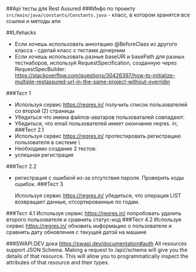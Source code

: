 ##Арі тесты для Rest Assured
###Инфо по проекту
`src/main/java/constants/Constants.java` - класс, в котором хранятся все ссылки и методы апи


##Lifehacks
- Если хочешь использовать аннотацию @BeforeClass из другого класса - сделай класс с тестами дочерним
- Если хочешь использовать разные baseURI и basePath для разных тестнаборов, используй RequestSpecification,  созданную через RequestSpecBuilder: https://stackoverflow.com/questions/30426397/how-to-initialize-multiple-restassured-url-in-the-same-project-without-overridin

###Тест 1
- Используя сервис https://reqres.in/ получить список пользователей со второй (2) страницы
- Убедиться что имена файлов-аватаров пользоваталей совпадают:
- Убедиться, что email пользователей имеет окончание reqres. in;
###Тест 2.1
- Используя сервис https://reqres.in/ протестировать регистрацию пользователя в системе \
- Необходимо создание 2 тестов:
- успешная регистрация

###Тест 2.2
- регистрация с ошибкой из-за отсутствия пароля. Проверить коды ошибок.
###Тест 3
  
  Используя сервис https://regres.in/ убедиться, что операция LIST<RESOURCE> возвращает данные, отсортированные по годам.
  
###Тест 4.1
Используя сервис https://reqres.in/ попробовать удалить второго пользователя и сравнить статус-код
###Тест 4.2
Используя сервис https://regres.in/ обновить информацию о пользователе и сравнить дату обновления с текущей датой на машине




###SWAPI.DEV
дока https://swapi.dev/documentation#auth
All resources support JSON Schema. Making a request to /api/<resource>/schema will give 
you the details of that resource. This will allow you to programmatically inspect 
the attributes of that resource and their types.